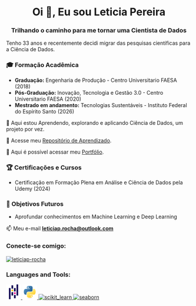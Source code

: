 <h1 align="center">Oi 👋, Eu sou Leticia Pereira</h1>
<h3 align="center">Trilhando o caminho para me tornar uma Cientista de Dados</h3>

Tenho 33 anos e recentemente decidi migrar das pesquisas científicas para a Ciência de Dados. 

### 🎓 Formação Acadêmica 
- **Graduação:** Engenharia de Produção - Centro Universitario FAESA (2018)
- **Pós-Graduação:** Inovação, Tecnologia e Gestão 3.0 - Centro Universitario FAESA (2020)
- **Mestrado em andamento:** Tecnologias Sustentáveis - Instituto Federal do Espírito Santo (2026)



🌱 Aqui estou Aprendendo, explorando e aplicando Ciência de Dados, um projeto por vez.

📝 Acesse meu [Repositório de Aprendizado](https://github.com/leticiap-rocha/DSLearningJourney).

📂 Aqui é possível acessar meu [Portfólio](https://github.com/leticiap-rocha/Portifolio-Ciencia-de-Dados).

### 🏆 Certificações e Cursos 
- Certificação em Formação Plena em Análise e Ciência de Dados pela Udemy (2024)

### 🚀 Objetivos Futuros 
- Aprofundar conhecimentos em Machine Learning e Deep Learning

📫 Meu e-mail **leticiap.rocha@outlook.com**

<h3 align="left">Conecte-se comigo:</h3>
<p align="left">
<a href="https://linkedin.com/in/leticiap-rocha" target="blank"><img align="center" src="https://raw.githubusercontent.com/rahuldkjain/github-profile-readme-generator/master/src/images/icons/Social/linked-in-alt.svg" alt="leticiap-rocha" height="30" width="40" /></a>
</p>

<h3 align="left">Languages and Tools:</h3>
<p align="left"> <a href="https://pandas.pydata.org/" target="_blank" rel="noreferrer"> <img src="https://raw.githubusercontent.com/devicons/devicon/2ae2a900d2f041da66e950e4d48052658d850630/icons/pandas/pandas-original.svg" alt="pandas" width="40" height="40"/> </a> <a href="https://www.python.org" target="_blank" rel="noreferrer"> <img src="https://raw.githubusercontent.com/devicons/devicon/master/icons/python/python-original.svg" alt="python" width="40" height="40"/> </a> <a href="https://scikit-learn.org/" target="_blank" rel="noreferrer"> <img src="https://upload.wikimedia.org/wikipedia/commons/0/05/Scikit_learn_logo_small.svg" alt="scikit_learn" width="40" height="40"/> </a> <a href="https://seaborn.pydata.org/" target="_blank" rel="noreferrer"> <img src="https://seaborn.pydata.org/_images/logo-mark-lightbg.svg" alt="seaborn" width="40" height="40"/> </a> </p>
